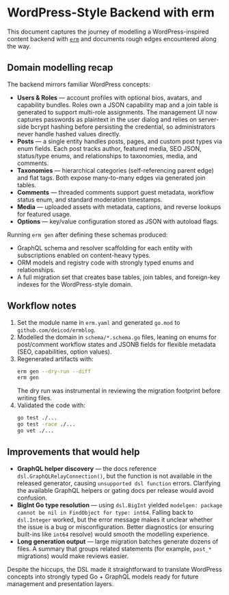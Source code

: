 # WordPress-Style Backend with erm

This document captures the journey of modelling a WordPress-inspired content backend with [`erm`](https://github.com/deicod/erm) and documents rough edges encountered along the way.

## Domain modelling recap

The backend mirrors familiar WordPress concepts:

- **Users & Roles** — account profiles with optional bios, avatars, and capability bundles. Roles own a JSON capability map and a join table is generated to support multi-role assignments. The management UI now captures passwords as plaintext in the user dialog and relies on server-side bcrypt hashing before persisting the credential, so administrators never handle hashed values directly.
- **Posts** — a single entity handles posts, pages, and custom post types via enum fields. Each post tracks author, featured media, SEO JSON, status/type enums, and relationships to taxonomies, media, and comments.
- **Taxonomies** — hierarchical categories (self-referencing parent edge) and flat tags. Both expose many-to-many edges via generated join tables.
- **Comments** — threaded comments support guest metadata, workflow status enum, and standard moderation timestamps.
- **Media** — uploaded assets with metadata, captions, and reverse lookups for featured usage.
- **Options** — key/value configuration stored as JSON with autoload flags.

Running `erm gen` after defining these schemas produced:

- GraphQL schema and resolver scaffolding for each entity with subscriptions enabled on content-heavy types.
- ORM models and registry code with strongly typed enums and relationships.
- A full migration set that creates base tables, join tables, and foreign-key indexes for the WordPress-style domain.

## Workflow notes

1. Set the module name in `erm.yaml` and generated `go.mod` to `github.com/deicod/ermblog`.
2. Modelled the domain in `schema/*.schema.go` files, leaning on enums for post/comment workflow states and JSONB fields for flexible metadata (SEO, capabilities, option values).
3. Regenerated artifacts with:
   ```bash
   erm gen --dry-run --diff
   erm gen
   ```
   The dry run was instrumental in reviewing the migration footprint before writing files.
4. Validated the code with:
   ```bash
   go test ./...
   go test -race ./...
   go vet ./...
   ```

## Improvements that would help

- **GraphQL helper discovery** — the docs reference `dsl.GraphQLRelayConnection()`, but the function is not available in the released generator, causing `unsupported dsl function` errors. Clarifying the available GraphQL helpers or gating docs per release would avoid confusion.
- **BigInt Go type resolution** — using `dsl.BigInt` yielded `modelgen: package cannot be nil in FindObject for type: int64`. Falling back to `dsl.Integer` worked, but the error message makes it unclear whether the issue is a bug or misconfiguration. Better diagnostics (or ensuring built-ins like `int64` resolve) would smooth the modelling experience.
- **Long generation output** — large migration batches generate dozens of files. A summary that groups related statements (for example, `post_*` migrations) would make reviews easier.

Despite the hiccups, the DSL made it straightforward to translate WordPress concepts into strongly typed Go + GraphQL models ready for future management and presentation layers.

